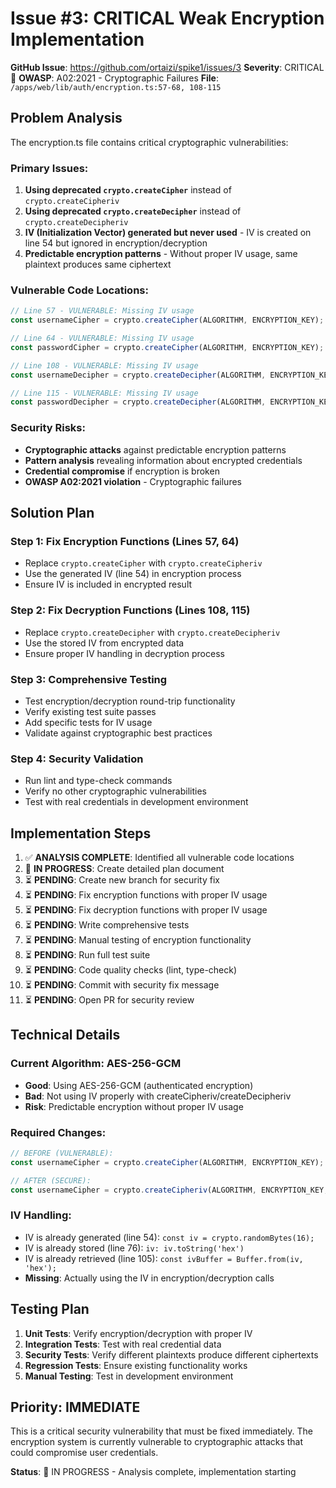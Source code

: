 # Issue #3: CRITICAL Weak Encryption Implementation

**GitHub Issue**: https://github.com/ortaizi/spike1/issues/3 **Severity**:
CRITICAL 🔴 **OWASP**: A02:2021 - Cryptographic Failures **File**:
`/apps/web/lib/auth/encryption.ts:57-68, 108-115`

## Problem Analysis

The encryption.ts file contains critical cryptographic vulnerabilities:

### Primary Issues:

1. **Using deprecated `crypto.createCipher`** instead of `crypto.createCipheriv`
2. **Using deprecated `crypto.createDecipher`** instead of
   `crypto.createDecipheriv`
3. **IV (Initialization Vector) generated but never used** - IV is created on
   line 54 but ignored in encryption/decryption
4. **Predictable encryption patterns** - Without proper IV usage, same plaintext
   produces same ciphertext

### Vulnerable Code Locations:

```typescript
// Line 57 - VULNERABLE: Missing IV usage
const usernameCipher = crypto.createCipher(ALGORITHM, ENCRYPTION_KEY);

// Line 64 - VULNERABLE: Missing IV usage
const passwordCipher = crypto.createCipher(ALGORITHM, ENCRYPTION_KEY);

// Line 108 - VULNERABLE: Missing IV usage
const usernameDecipher = crypto.createDecipher(ALGORITHM, ENCRYPTION_KEY);

// Line 115 - VULNERABLE: Missing IV usage
const passwordDecipher = crypto.createDecipher(ALGORITHM, ENCRYPTION_KEY);
```

### Security Risks:

- **Cryptographic attacks** against predictable encryption patterns
- **Pattern analysis** revealing information about encrypted credentials
- **Credential compromise** if encryption is broken
- **OWASP A02:2021 violation** - Cryptographic failures

## Solution Plan

### Step 1: Fix Encryption Functions (Lines 57, 64)

- Replace `crypto.createCipher` with `crypto.createCipheriv`
- Use the generated IV (line 54) in encryption process
- Ensure IV is included in encrypted result

### Step 2: Fix Decryption Functions (Lines 108, 115)

- Replace `crypto.createDecipher` with `crypto.createDecipheriv`
- Use the stored IV from encrypted data
- Ensure proper IV handling in decryption process

### Step 3: Comprehensive Testing

- Test encryption/decryption round-trip functionality
- Verify existing test suite passes
- Add specific tests for IV usage
- Validate against cryptographic best practices

### Step 4: Security Validation

- Run lint and type-check commands
- Verify no other cryptographic vulnerabilities
- Test with real credentials in development environment

## Implementation Steps

1. ✅ **ANALYSIS COMPLETE**: Identified all vulnerable code locations
2. 🔄 **IN PROGRESS**: Create detailed plan document
3. ⏳ **PENDING**: Create new branch for security fix
4. ⏳ **PENDING**: Fix encryption functions with proper IV usage
5. ⏳ **PENDING**: Fix decryption functions with proper IV usage
6. ⏳ **PENDING**: Write comprehensive tests
7. ⏳ **PENDING**: Manual testing of encryption functionality
8. ⏳ **PENDING**: Run full test suite
9. ⏳ **PENDING**: Code quality checks (lint, type-check)
10. ⏳ **PENDING**: Commit with security fix message
11. ⏳ **PENDING**: Open PR for security review

## Technical Details

### Current Algorithm: AES-256-GCM

- **Good**: Using AES-256-GCM (authenticated encryption)
- **Bad**: Not using IV properly with createCipheriv/createDecipheriv
- **Risk**: Predictable encryption without proper IV usage

### Required Changes:

```typescript
// BEFORE (VULNERABLE):
const usernameCipher = crypto.createCipher(ALGORITHM, ENCRYPTION_KEY);

// AFTER (SECURE):
const usernameCipher = crypto.createCipheriv(ALGORITHM, ENCRYPTION_KEY, iv);
```

### IV Handling:

- IV is already generated (line 54): `const iv = crypto.randomBytes(16);`
- IV is already stored (line 76): `iv: iv.toString('hex')`
- IV is already retrieved (line 105): `const ivBuffer = Buffer.from(iv, 'hex');`
- **Missing**: Actually using the IV in encryption/decryption calls

## Testing Plan

1. **Unit Tests**: Verify encryption/decryption with proper IV
2. **Integration Tests**: Test with real credential data
3. **Security Tests**: Verify different plaintexts produce different ciphertexts
4. **Regression Tests**: Ensure existing functionality works
5. **Manual Testing**: Test in development environment

## Priority: IMMEDIATE

This is a critical security vulnerability that must be fixed immediately. The
encryption system is currently vulnerable to cryptographic attacks that could
compromise user credentials.

**Status**: 🔄 IN PROGRESS - Analysis complete, implementation starting
